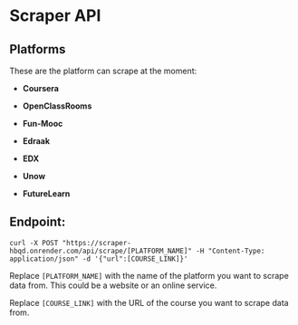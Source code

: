 # Scraper API

## Platforms

These are the platform can scrape at the moment:

- **Coursera**

- **OpenClassRooms**

- **Fun-Mooc**

- **Edraak**

- **EDX**

- **Unow**

- **FutureLearn**

## Endpoint:

```curl
curl -X POST "https://scraper-hbqd.onrender.com/api/scrape/[PLATFORM_NAME]" -H "Content-Type: application/json" -d '{"url":[COURSE_LINK]}'
```

Replace `[PLATFORM_NAME]` with the name of the platform you want to scrape data from. This could be a website or an online service.

Replace `[COURSE_LINK]` with the URL of the course you want to scrape data from.

